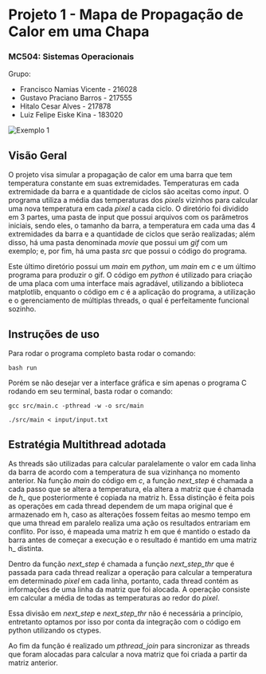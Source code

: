 # Projeto 1 - Mapa de Propagação de Calor em uma Chapa
### MC504: Sistemas Operacionais
Grupo: 
- Francisco Namias Vicente - 216028
- Gustavo Praciano Barros - 217555
- Hitalo Cesar Alves - 217878
- Luiz Felipe Eiske Kina - 183020

![Exemplo 1](./movie/movie1.gif)

## Visão Geral
O projeto visa simular a propagação de calor em uma barra que tem temperatura constante em suas extremidades. Temperaturas em cada extremidade da barra e a quantidade de ciclos são aceitas como *input*. O programa utiliza a média das temperaturas dos *pixels* vizinhos para calcular uma nova temperatura em cada *pixel* a cada ciclo.
O diretório foi dividido em 3 partes, uma pasta de input que possui arquivos com os parâmetros iniciais, sendo eles, o tamanho da barra, a temperatura em cada uma das 4 extremidades da barra e a quantidade de ciclos que serão realizadas; além disso, há uma pasta denominada *movie* que possui um *gif* com um exemplo; e, por fim, há uma pasta *src* que possui o código do programa.

Este último diretório possui um *main* em *python*, um *main* em *c* e um último programa para produzir o gif. O código em *python* é utilizado para criação de uma placa com uma interface mais agradável, utilizando a biblioteca matplotlib, enquanto o código em *c* é a aplicação do programa, a utilização e o gerenciamento de múltiplas threads, o qual é perfeitamente funcional sozinho.

## Instruções de uso
Para rodar o programa completo basta rodar o comando:

 ``bash run``
 
Porém se não desejar ver a interface gráfica e sim apenas o programa C rodando em seu terminal, basta rodar o comando:

``gcc src/main.c -pthread -w -o src/main``

``./src/main < input/input.txt``

## Estratégia Multithread adotada
As threads são utilizadas para calcular paralelamente o valor em cada linha da barra de acordo com a temperatura de sua vizinhança no momento anterior. Na função *main* do código em *c*, a função *next_step* é chamada a cada passo que se altera a temperatura, ela altera a matriz que é chamada de *h_* que posteriormente é copiada na matriz h. Essa distinção é feita pois as operações em cada thread dependem de um mapa original que é armazenado em h, caso as alterações fossem feitas ao mesmo tempo em que uma thread em paralelo realiza uma ação os resultados entrariam em conflito. Por isso, é mapeada uma matriz h em que é mantido o estado da barra antes de começar a execução e o resultado é mantido em uma matriz h_ distinta.

Dentro da função *next_step* é chamada a função *next_step_thr* que é passada para cada thread realizar a operação para calcular a temperatura em determinado *pixel* em cada linha, portanto, cada thread contém as informações de uma linha da matriz que foi alocada. A operação consiste em calcular a média de todas as temperaturas ao redor do *pixel*.

Essa divisão em *next_step* e *next_step_thr* não é necessária a princípio, entretanto optamos por isso por conta da integração com o código em python utilizando os ctypes.

Ao fim da função é realizado um *pthread_join* para sincronizar as threads que foram alocadas para calcular a nova matriz que foi criada a partir da matriz anterior.
